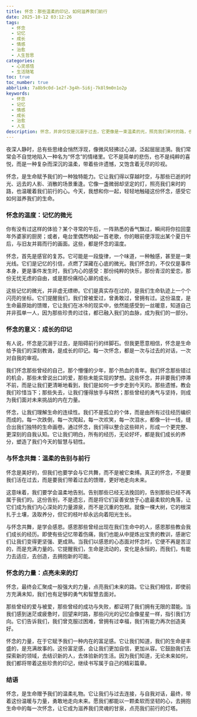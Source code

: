 ```yaml
---
title: 怀念：那些温柔的印记，如何滋养我们前行
date: 2025-10-12 03:12:26
tags:
  - 怀念
  - 记忆
  - 成长
  - 情感
  - 治愈
  - 人生哲思
categories:
  - 心灵感悟
  - 生活随笔
toc: true
toc_number: true
abbrlink: 7a8b9c0d-1e2f-3g4h-5i6j-7k8l9m0n1o2p
keywords:
  - 怀念
  - 记忆
  - 情感
  - 成长
  - 治愈
  - 人生
description: 怀念，并非仅仅是沉溺于过去，它更像是一束温柔的光，照亮我们来时的路，也温暖我们前行的心。这篇文章将带你走进怀念的深处，感受记忆的温度，理解它如何成为我们生命中不可或缺的滋养，并从中汲取力量，勇敢地走向未来。
---
```


夜深人静时，总有些思绪会悄然浮现，像微风轻拂过心湖，泛起层层涟漪。我们常常会不自觉地陷入一种名为“怀念”的情绪里。它不是简单的悲伤，也不是纯粹的喜悦，而是一种复杂而深沉的温柔，带着些许遗憾，又饱含着无尽的珍视。

怀念，是生命赋予我们的一种独特能力。它让我们得以穿越时空，与那些已逝的时光、远去的人影、消散的场景重逢。它像一盏微弱却坚定的灯，照亮我们来时的路，也温暖着我们前行的心。今天，我想和你一起，轻轻地触碰这份怀念，感受它如何滋养我们的生命。

### 怀念的温度：记忆的微光

你有没有过这样的体验？某个寻常的午后，一阵熟悉的香气飘过，瞬间将你拉回童年外婆家的厨房；或者，电台里偶然响起一首老歌，你的眼前便浮现出某个夏日午后，与旧友并肩而行的画面。这些，都是怀念的温度。

怀念，首先是感官的复苏。它可能是一段旋律，一个味道，一种触感，甚至是一束光线。它们是记忆的引信，点燃了深藏在心底的微光。我们怀念的，不仅仅是事件本身，更是事件发生时，我们内心的感受：那份纯粹的快乐，那份青涩的爱恋，那份无忧无虑的自由，或是那份痛彻心扉的成长。

这些记忆的微光，并非虚无缥缈。它们是真实存在过的，是我们生命轨迹上一个个闪亮的坐标。它们提醒我们，我们曾被爱过，曾勇敢过，曾拥有过。这份温度，是生命最原始的馈赠，它让我们在冰冷的现实中，依然能感受到一丝暖意，知道自己并非孤单一人，因为那些珍贵的过往，都已融入我们的血脉，成为我们的一部分。

### 怀念的意义：成长的印记

有人说，怀念是沉溺于过去，是阻碍前行的绊脚石。但我更愿意相信，怀念是生命给予我们的深刻教诲，是成长的印记。每一次怀念，都是一次与过去的对话，一次对自我的审视。

我们怀念那些曾经的自己，那个懵懂的少年，那个热血的青年。我们怀念那些错过的机会，那些未曾说出口的爱，那些未能实现的梦想。这些怀念，并非要我们停滞不前，而是让我们更清晰地看到，我们是如何一步步走到今天的。那些遗憾，教会我们珍惜当下；那些失去，让我们懂得放手与释然；那些曾经的勇气与坚持，则成为我们面对未来挑战的内在力量。

怀念，让我们理解生命的连续性。我们不是孤立的个体，而是由所有过往经历编织而成的。每一次跌倒，每一次爬起，每一次欢笑，每一次泪水，都像一针一线，缝合出我们独特的生命画卷。通过怀念，我们得以整合这些碎片，形成一个更完整、更深刻的自我认知。它让我们明白，所有的经历，无论好坏，都是我们成长的养分，塑造了我们今天的智慧与韧性。

### 与怀念共舞：温柔的告别与前行

怀念是美好的，但我们也要学会与它共舞，而不是被它束缚。真正的怀念，不是要我们活在过去，而是要我们带着过去的馈赠，更好地走向未来。

这意味着，我们要学会温柔地告别。告别那些已经无法挽回的，告别那些已经不再属于我们的。这份告别，不是遗忘，而是将它们妥善安放于心底最柔软的角落，让它们成为我们内心深处的力量源泉，而不是沉重的包袱。就像一棵大树，它的根深扎于土壤，汲取养分，但它的枝叶却永远向着阳光生长。

与怀念共舞，是学会感恩。感恩那些曾经出现在我们生命中的人，感恩那些教会我们成长的经历。即使有些记忆带着伤痛，我们也能从中提炼出宝贵的教训，感谢它们让我们变得更坚强、更成熟。当我们以感恩的心态面对怀念时，它便不再是苦涩的，而是充满力量的。它提醒我们，生命是流动的，变化是永恒的，而我们，有能力去适应，去创造，去拥抱新的可能。

### 怀念的力量：点亮未来的灯

怀念，最终会汇聚成一股强大的力量，点亮我们未来的路。它让我们相信，即使前方充满未知，我们也有足够的勇气和智慧去面对。

那些曾经的爱与被爱，那些曾经的成功与失败，都证明了我们拥有无限的潜能。当我们感到迷茫或疲惫时，回望来时路，那些闪光的记忆会像星星一样，指引我们方向。它们告诉我们，我们曾克服过困难，曾拥有过幸福，我们有能力再次创造美好。

怀念的力量，在于它赋予我们一种内在的富足感。它让我们知道，我们的生命是丰盛的，是充满故事的。这份富足感，会让我们更加自信，更加从容。它鼓励我们去探索新的领域，去结识新的人，去体验新的生活。因为我们知道，无论未来如何，我们都将带着这些珍贵的印记，继续书写属于自己的精彩篇章。

### 结语

怀念，是生命赠予我们的温柔礼物。它让我们与过去连接，与自我对话，最终，带着这份温暖与力量，勇敢地走向未来。愿我们都能以一颗柔软而坚韧的心，去拥抱生命中的每一次怀念，让它成为滋养我们灵魂的甘泉，点亮我们前行的灯塔。